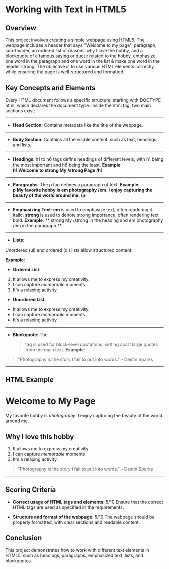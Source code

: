 # Working with Text in HTML5 

## Overview

This project involves creating a simple webpage using HTML5. The webpage includes a header that says "Welcome to my page", paragraph, sub-header, an ordered list of reasons why I love the hobby, and a blockquote of a famous saying or quote related to the hobby, emphasize one word in the paragraph and one word in the list & make one word in the header strong. 
The objective is to use various HTML elements correctly while ensuring the page is well-structured and formatted.

## Key Concepts and Elements

Every HTML document follows a specific structure, starting with DOCTYPE html, which declares the document type. Inside the html tag, two main sections exist:

---

- **Head Section**: Contains metadata like the title of the webpage.

---

- **Body Section**: Contains all the visible content, such as text, headings, and lists.

---

- **Headings**: h1 to h6 tags define headings of different levels, with h1 being the most important and h6 being the least.
**Example**:<br>
**h1 Welcome to strong My /strong Page /h1**

---

- **Paragraphs**: The p tag defines a paragraph of text.
**Example**:<br>
**p My favorite hobby is em photography /em. I enjoy capturing the beauty of the world around me. /p**

---

- **Emphasizing Text**:
**em** is used to emphasize text, often rendering it italic.
**strong** is used to denote strong importance, often rendering text bold.
**Example**:
** strong My /strong in the heading and em photography /em in the paragraph.**

---

- **Lists**:

Unordered (ul) and ordered (ol) lists allow structured content.

**Example**:
- **Ordered List**:
<ol>
  <li>It allows me to express my creativity.</li>
  <li>I can capture <em>memorable</em> moments.</li>
  <li>It's a relaxing activity.</li>
</ol>

- **Unordered List**:
<ul>
  <li>It allows me to express my creativity.</li>
  <li>I can capture <em>memorable</em> moments.</li>
  <li>It's a relaxing activity.</li>
</ul>

---

- **Blockquote**:
The <blockquote> tag is used for block-level quotations, setting apart large quotes from the main text.
**Example**:

<blockquote>"Photography is the story I fail to put into words." - Destin Sparks</blockquote>

---

## HTML Example

<!DOCTYPE html>
<html>
<head>
    <title>My Hobby Page</title>
</head>
<body>
    <h1>Welcome to <strong>My</strong> Page</h1>
    <p>My favorite hobby is <em>photography</em>. I enjoy capturing the beauty of the world around me.</p>
    <h2>Why I love this hobby</h2>
    <ol>
        <li>It allows me to express my creativity.</li>
        <li>I can capture <em>memorable</em> moments.</li>
        <li>It's a relaxing activity.</li>
    </ol>
    <blockquote>"Photography is the story I fail to put into words." - Destin Sparks</blockquote>
</body>
</html>

---

## Scoring Criteria
- **Correct usage of HTML tags and elements**: 5/10
Ensure that the correct HTML tags are used as specified in the requirements.

- **Structure and format of the webpage**: 5/10
The webpage should be properly formatted, with clear sections and readable content.

## Conclusion
This project demonstrates how to work with different text elements in HTML5, such as headings, paragraphs, emphasized text, lists, and blockquotes.
